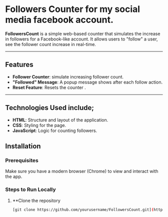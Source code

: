 # Followers Counter for my social media facebook account.

**FollowersCount** is a simple web-based counter that simulates the increase in followers for a Facebook-like account. It allows users to "follow" a user, see the follower count increase in real-time.

---

## Features

- **Follower Counter**: simulate increasing follower count.
- **"Followed" Message**: A popup message shows after each follow action.
- **Reset Feature**: Resets the counter .


---

## Technologies Used include;

- **HTML**: Structure and layout of the application.
- **CSS**: Styling for the page.
- **JavaScript**: Logic for counting followers.


## Installation

### Prerequisites

Make sure you have a modern browser (Chrome) to view and interact with the app.

### Steps to Run Locally

1. **Clone the repository
   ```bash
   [git clone https://github.com/yourusername/FollowersCount.git](https://github.com/CollinsEz34/FollowersCount.git)
